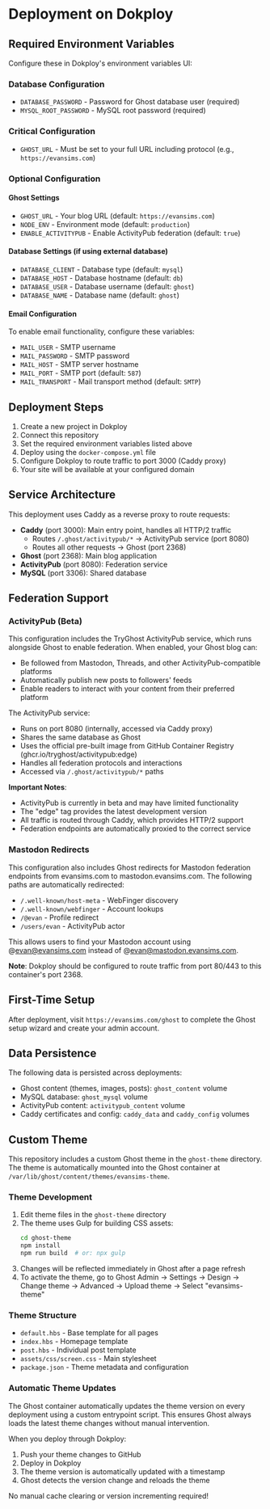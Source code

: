 # Deployment on Dokploy

## Required Environment Variables

Configure these in Dokploy's environment variables UI:

### Database Configuration
- `DATABASE_PASSWORD` - Password for Ghost database user (required)
- `MYSQL_ROOT_PASSWORD` - MySQL root password (required)

### Critical Configuration
- `GHOST_URL` - Must be set to your full URL including protocol (e.g., `https://evansims.com`)

### Optional Configuration

#### Ghost Settings
- `GHOST_URL` - Your blog URL (default: `https://evansims.com`)
- `NODE_ENV` - Environment mode (default: `production`)
- `ENABLE_ACTIVITYPUB` - Enable ActivityPub federation (default: `true`)

#### Database Settings (if using external database)
- `DATABASE_CLIENT` - Database type (default: `mysql`)
- `DATABASE_HOST` - Database hostname (default: `db`)
- `DATABASE_USER` - Database username (default: `ghost`)
- `DATABASE_NAME` - Database name (default: `ghost`)

#### Email Configuration
To enable email functionality, configure these variables:
- `MAIL_USER` - SMTP username
- `MAIL_PASSWORD` - SMTP password
- `MAIL_HOST` - SMTP server hostname
- `MAIL_PORT` - SMTP port (default: `587`)
- `MAIL_TRANSPORT` - Mail transport method (default: `SMTP`)

## Deployment Steps

1. Create a new project in Dokploy
2. Connect this repository
3. Set the required environment variables listed above
4. Deploy using the `docker-compose.yml` file
5. Configure Dokploy to route traffic to port 3000 (Caddy proxy)
6. Your site will be available at your configured domain

## Service Architecture

This deployment uses Caddy as a reverse proxy to route requests:
- **Caddy** (port 3000): Main entry point, handles all HTTP/2 traffic
  - Routes `/.ghost/activitypub/*` → ActivityPub service (port 8080)
  - Routes all other requests → Ghost (port 2368)
- **Ghost** (port 2368): Main blog application
- **ActivityPub** (port 8080): Federation service
- **MySQL** (port 3306): Shared database

## Federation Support

### ActivityPub (Beta)

This configuration includes the TryGhost ActivityPub service, which runs alongside Ghost to enable federation. When enabled, your Ghost blog can:
- Be followed from Mastodon, Threads, and other ActivityPub-compatible platforms
- Automatically publish new posts to followers' feeds
- Enable readers to interact with your content from their preferred platform

The ActivityPub service:
- Runs on port 8080 (internally, accessed via Caddy proxy)
- Shares the same database as Ghost
- Uses the official pre-built image from GitHub Container Registry (ghcr.io/tryghost/activitypub:edge)
- Handles all federation protocols and interactions
- Accessed via `/.ghost/activitypub/*` paths

**Important Notes**:
- ActivityPub is currently in beta and may have limited functionality
- The "edge" tag provides the latest development version
- All traffic is routed through Caddy, which provides HTTP/2 support
- Federation endpoints are automatically proxied to the correct service

### Mastodon Redirects

This configuration also includes Ghost redirects for Mastodon federation endpoints from evansims.com to mastodon.evansims.com. The following paths are automatically redirected:

- `/.well-known/host-meta` - WebFinger discovery
- `/.well-known/webfinger` - Account lookups
- `/@evan` - Profile redirect
- `/users/evan` - ActivityPub actor

This allows users to find your Mastodon account using @evan@evansims.com instead of @evan@mastodon.evansims.com.

**Note**: Dokploy should be configured to route traffic from port 80/443 to this container's port 2368.

## First-Time Setup

After deployment, visit `https://evansims.com/ghost` to complete the Ghost setup wizard and create your admin account.

## Data Persistence

The following data is persisted across deployments:
- Ghost content (themes, images, posts): `ghost_content` volume
- MySQL database: `ghost_mysql` volume
- ActivityPub content: `activitypub_content` volume
- Caddy certificates and config: `caddy_data` and `caddy_config` volumes

## Custom Theme

This repository includes a custom Ghost theme in the `ghost-theme` directory. The theme is automatically mounted into the Ghost container at `/var/lib/ghost/content/themes/evansims-theme`.

### Theme Development

1. Edit theme files in the `ghost-theme` directory
2. The theme uses Gulp for building CSS assets:
   ```bash
   cd ghost-theme
   npm install
   npm run build  # or: npx gulp
   ```
3. Changes will be reflected immediately in Ghost after a page refresh
4. To activate the theme, go to Ghost Admin → Settings → Design → Change theme → Advanced → Upload theme → Select "evansims-theme"

### Theme Structure
- `default.hbs` - Base template for all pages
- `index.hbs` - Homepage template
- `post.hbs` - Individual post template
- `assets/css/screen.css` - Main stylesheet
- `package.json` - Theme metadata and configuration

### Automatic Theme Updates

The Ghost container automatically updates the theme version on every deployment using a custom entrypoint script. This ensures Ghost always loads the latest theme changes without manual intervention.

When you deploy through Dokploy:
1. Push your theme changes to GitHub
2. Deploy in Dokploy
3. The theme version is automatically updated with a timestamp
4. Ghost detects the version change and reloads the theme

No manual cache clearing or version incrementing required!